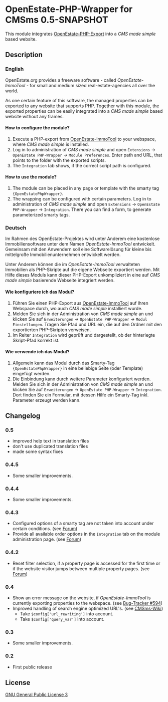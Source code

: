 OpenEstate-PHP-Wrapper for CMSms 0.5-SNAPSHOT
=============================================

This module integrates [OpenEstate-PHP-Export](https://github.com/OpenEstate/OpenEstate-PHP-Export)
into a *CMS made simple* based website.


Description
-----------

### English

OpenEstate.org provides a freeware software - called *OpenEstate-ImmoTool* -
for small and medium sized real-estate-agencies all over the world.

As one certain feature of this software, the managed properties can be exported
to any website that supports PHP. Together with this module, the exported
properties can be easily integrated into a *CMS made simple* based website without
any frames.

#### How to configure the module?

1.  Execute a PHP-export from [OpenEstate-ImmoTool](http://en.openestate.org/immotool/)
    to your webspace, where *CMS made simple* is installed.
2.  Log in to administration of *CMS made simple* and open
    `Extensions` → `OpenEstate PHP-Wrapper` → `Module Preferences`. Enter path
    and URL, that points to the folder with the exported scripts.
3.  The `Integration` tab shows, if the correct script path is configured.

#### How to use the module?

1.  The module can be placed in any page or template with the smarty tag
    `{OpenEstatePhpWrapper}`.
2.  The wrapping can be configured with certain parameters. Log in to
    administration of *CMS made simple* and open
    `Extensions` → `OpenEstate PHP-Wrapper` → `Integration`. There you can find
    a form, to generate parameterized smarty tags.

### Deutsch

Im Rahmen des OpenEstate-Projektes wird unter Anderem eine kostenlose
Immobiliensoftware unter dem Namen *OpenEstate-ImmoTool* entwickelt. Gemeinsam
mit den Anwendern soll eine Softwarelösung für kleine bis mittelgroße
Immobilienunternehmen entwickelt werden.

Unter Anderem können die im *OpenEstate-ImmoTool* verwalteten Immobilien als
PHP-Skripte auf die eigene Webseite exportiert werden. Mit Hilfe dieses Moduls
kann dieser PHP-Export unkompliziert in eine auf *CMS made simple* basierende
Webseite integriert werden.

#### Wie konfiguriere ich das Modul?

1.  Führen Sie einen PHP-Export aus [OpenEstate-ImmoTool](http://de.openestate.org/immotool/)
    auf Ihren Webspace durch, wo auch *CMS made simple* installiert wurde.
2.  Melden Sie sich in der Administration von *CMS made simple* an und klicken
    Sie auf `Erweiterungen` → `OpenEstate PHP-Wrapper` → `Modul Einstellungen`.
    Tragen Sie Pfad und URL ein, die auf den Ordner mit den exportierten
    PHP-Skripten verweisen.
3.  Im Reiter `Integration` wird geprüft und dargestellt, ob der hinterlegte
    Skript-Pfad korrekt ist.

#### Wie verwende ich das Modul?

1.  Allgemein kann das Modul durch das Smarty-Tag `{OpenEstatePhpWrapper}` in
    eine beliebige Seite (oder Template) eingefügt werden.
2.  Die Einbindung kann durch weitere Parameter konfiguriert werden. Melden Sie
    sich in der Administration von *CMS made simple* an und klicken Sie auf
    `Erweiterungen` → `OpenEstate PHP-Wrapper` → `Integration`. Dort finden Sie
    ein Formular, mit dessen Hilfe ein Smarty-Tag inkl. Parameter erzeugt werden
    kann.


Changelog
---------

### 0.5

-   improved help text in translation files
-   don't use duplicated translation files
-   made some syntax fixes

### 0.4.5

-   Some smaller improvements.

### 0.4.4

-   Some smaller improvements.

### 0.4.3

-   Configured options of a smarty tag are not taken into account under certain
    conditions.
    (see [Forum](http://board.openestate.org/viewtopic.php?f=7&t=8698))
-   Provide all available order options in the `Integration` tab on the module
    administration page.
    (see [Forum](http://board.openestate.org/viewtopic.php?f=7&t=8763#p12562))

### 0.4.2

-   Reset filter selection, if a property page is accessed for the first time or
    if the website visitor jumps between multiple property pages.
    (see [Forum](http://board.openestate.org/viewtopic.php?f=7&t=3329))

### 0.4

-   Show an error message on the website, if *OpenEstate-ImmoTool* is currently
    exporting properties to the webspace.
    (see [Bug-Tracker #594](http://tracker.openestate.org/view.php?id=594))
-   Improved handling of search engine optimized URL's.
    (see [CMSms-Wiki](http://wiki.cmsmadesimple.org/index.php/User_Handbook/Installation/Optional_Settings))
    -   Take `$config['url_rewriting']` into account.
    -   Take `$config['query_var']` into account.

### 0.3

-   Some smaller improvements.

### 0.2

-   First public release


License
-------

[GNU General Public License 3](http://www.gnu.org/licenses/gpl-3.0-standalone.html)
